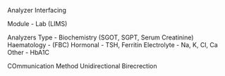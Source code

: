 Analyzer Interfacing

Module - Lab (LIMS)

Analyzers Type - 
Biochemistry (SGOT, SGPT, Serum Creatinine)
Haematology - (FBC)
Hormonal - TSH, Ferritin
Electrolyte - Na, K, Cl, Ca
Other - HbA1C

COmmunication Method
Unidirectional
Birecrection

